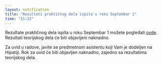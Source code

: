 ```yaml
---
layout: notification
title: "Rezultati praktičnog dela ispita u roku Septembar 1"
time: "21:22"
---
```

Rezultate praktičnog dela ispita u roku Septembar 1 možete pogledati [ovde](../../../ispiti/rezultati/prakticni/sep1.pdf). Rezultati teorijskog dela će biti objavljeni naknadno.

Za uvid u radove, javite se predmetnom asistentu koji Vam je dodeljen na Hipatiji. Rok za uvid će biti objavljen naknadno, zajedno sa rezultatima teorijskog dela.